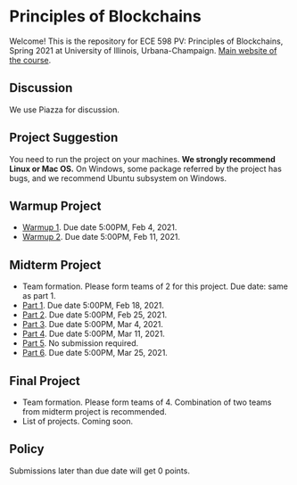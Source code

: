 # Principles of Blockchains

Welcome! This is the repository for ECE 598 PV: Principles of Blockchains, Spring 2021 at University of Illinois, Urbana-Champaign. [Main website of the course](https://courses.grainger.illinois.edu/ece598pv/sp2021/).

## Discussion
We use Piazza for discussion.

## Project Suggestion
You need to run the project on your machines. **We strongly recommend Linux or Mac OS.** On Windows, some package referred by the project has bugs, and we recommend Ubuntu subsystem on Windows.

## Warmup Project

- [Warmup 1](Warmup1). Due date 5:00PM, Feb 4, 2021.
- [Warmup 2](Warmup2). Due date 5:00PM, Feb 11, 2021.

## Midterm Project

- Team formation. Please form teams of 2 for this project. Due date: same as part 1.
- [Part 1](MidtermProject1). Due date 5:00PM, Feb 18, 2021.
- [Part 2](MidtermProject2). Due date 5:00PM, Feb 25, 2021.
- [Part 3](MidtermProject3). Due date 5:00PM, Mar 4, 2021.
- [Part 4](MidtermProject4). Due date 5:00PM, Mar 11, 2021.
- [Part 5](MidtermProject5). No submission required.
- [Part 6](MidtermProject6). Due date 5:00PM, Mar 25, 2021. 

## Final Project
- Team formation. Please form teams of 4. Combination of two teams from midterm project is recommended. 
- List of projects. Coming soon.

## Policy
Submissions later than due date will get 0 points.
